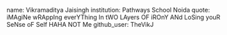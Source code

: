 name: Vikramaditya Jaisingh
institution: Pathways School Noida
quote: iMAgiNe wRAppIng everYThing In tWO LAyers OF iROnY ANd LoSing youR SeNse oF Self HAHA NOT Me
github_user: TheVikJ
